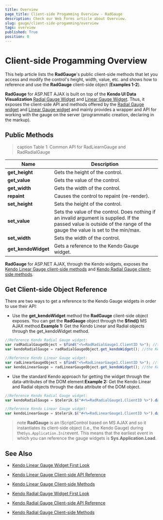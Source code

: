 ```yaml
---
title: Overview
page_title: Client-side Progamming Overview - RadGauge
description: Check our Web Forms article about Overview.
slug: gauge/client-side-progamming/overview
tags: overview
published: True
position: 0
---
```


# Client-side Progamming Overview

This help article lists the **RadGauge**'s public client-side methods that let you access and modify the control's height, width, value, etc. and shows how to reference and use the **RadGauge** client-side object (**Examples 1-2**).

**RadGauge** for ASP.NET AJAX is built on top of the **Kendo UI Data Visualization** [Radial Gauge Widget](https://demos.telerik.com/kendo-ui/radial-gauge/index) and [Linear Gauge Widget](https://demos.telerik.com/kendo-ui/linear-gauge/index). Thus, it exposes the client-side API and methods offered by the [Radial Gauge widget](https://docs.telerik.com/kendo-ui/api/dataviz/radialgauge) and [Linear Gauge widget](https://docs.telerik.com/kendo-ui/api/dataviz/lineargauge) and mainly provides a wrapper and API for working with the gauge on the server (programmatic creation, declaring in the markup).

## Public Methods

>caption Table 1: Common API for RadLiearnGauge and RadRadialGauge

|  **Name**  |  **Description**  |
| ------ | ------ |
| **get_height** |Gets the height of the control.|
| **get_value** |Gets the value of the control.|
| **get_width** |Gets the width of the control.|
| **repaint** |Causes the control to repaint (re-render).|
| **set_height** |Sets the height of the control.|
| **set_value** |Sets the value of the control. Does nothing if an invalid argument is supplied. If the passed value is outside of the range of the gauge the value is set to the min/max.|
| **set_width** |Sets the width of the control.|
| **get_kendoWidget** |Gets a reference to the Kendo Gauge widget.|

**RadGauge** for ASP.NET AJAX, through the Kendo widgets, exposes the [Kendo Linear Gauge client-side methods](https://docs.telerik.com/kendo-ui/api/dataviz/lineargauge#methods) and [Kendo Radial Gauge client-side methods](https://docs.telerik.com/kendo-ui/api/dataviz/radialgauge#methods).

## Get Client-side Object Reference

There are two ways to get a reference to the Kendo Gauge widgets in order to use their API:

* Use the **get_kendoWidget** method the **RadGauge** client-side object exposes. You can get the **RadGauge** object through the **$find()** MS AJAX method.**Example 1:** Get the Kendo Linear and Radial objects through the get_kendoWidget method.

````JavaScript
//Reference Kendo Radial Gauge widget:
var radRadialGaugeObject = $find("<%=RadRadialGauge1.ClientID %>"); //the standard script control object
var kendoRadialGauge = radRadialGaugeObject.get_kendoWidget(); //the Kendo widget

//Reference Kendo Linear Gauge widget:
var radLinearGaugeObject = $find("<%=RadLinearGauge1.ClientID %>"); //the standard script control object
var kendoLinearGauge = radLinearGaugeObject.get_kendoWidget(); //the Kendo widget
````



* Use the standard Kendo approach for getting the widget through the data-attributes of the DOM element:**Example 2:** Get the Kendo Linear and Radial objects through the data attribute of the DOM object.

````JavaScript
//Reference Kendo Radial Gauge widget:
var kendoRadialGauge = $telerik.$("#<%=RadRadialGauge1.ClientID %>").data("kendoRadialGauge");//the jQuery selector must get the Gauge wrapping div element

//Reference Kendo Linear Gauge widget:
var kendoLinearGauge = $telerik.$("#<%=RadLinearGauge1.ClientID %>").data("kendoLinearGauge");//the jQuery selector must get the Gauge wrapping div element
````

>note  **RadGauge** is an IScriptControl based on MS AJAX and so it instantiates its client-side object (i.e., the Kendo Gauge) during the`Sys.Application.Init`event. This means that the earliest event in which you can reference the gauge widgets is **Sys.Application.Load**.

## See Also

 * [Kendo Linear Gauge Widget First Look](https://demos.telerik.com/kendo-ui/linear-gauge/index)

 * [Kendo Linear Gauge Client-side API Reference](https://docs.telerik.com/kendo-ui/api/dataviz/lineargauge)

 * [Kendo Linear Gauge Client-side Methods](https://docs.telerik.com/kendo-ui/api/dataviz/lineargauge#methods)

 * [Kendo Radial Gauge Widget First Look](https://demos.telerik.com/kendo-ui/radial-gauge/index)

 * [Kendo Radial Gauge Client-side API Reference](https://docs.telerik.com/kendo-ui/api/dataviz/radialgauge)

 * [Kendo Radial Gauge Client-side Methods](https://docs.telerik.com/kendo-ui/api/dataviz/radialgauge#methods)
